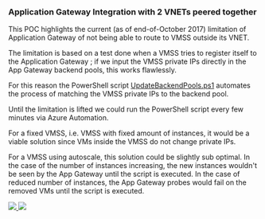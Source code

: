### Application Gateway Integration with 2 VNETs peered together ###

This POC highlights the current (as of end-of-October 2017) limitation of Application Gateway of
not being able to route to VMSS outside its VNET.

The limitation is based on a test done when a VMSS tries to register itself to the Application Gateway ;
if we input the VMSS private IPs directly in the App Gateway backend pools, this works flawlessly.

For this reason the PowerShell script [UpdateBackendPools.ps1](UpdateBackendPools.ps1) automates
the process of matching the VMSS private IPs to the backend pool.


Until the limitation is lifted we could run the PowerShell script every few minutes via
Azure Automation.

For a fixed VMSS, i.e. VMSS with fixed amount of instances, it would be a viable solution since
VMs inside the VMSS do not change private IPs.

For a VMSS using autoscale, this solution could be slightly sub optimal.  In the case of the number
of instances increasing, the new instances wouldn't be seen by the App Gateway until the script is
executed.  In the case of reduced number of instances, the App Gateway probes would fail on the removed
VMs until the script is executed.


<a href="https://portal.azure.com/#create/Microsoft.Template/uri/https%3A%2F%2Fraw.githubusercontent.com%2Fvplauzon%2Fapp-gateway%2Fmaster%2Fmulti-vnets-vmss%2Fazuredeploy.json" target="_blank">
    <img src="http://azuredeploy.net/deploybutton.png"/>
</a>
<a href="http://armviz.io/#/?load=https%3A%2F%2Fraw.githubusercontent.com%2Fvplauzon%2Fapp-gateway%2Fmaster%2Fmulti-vnets-vmss%2Fazuredeploy.json" target="_blank">
    <img src="http://armviz.io/visualizebutton.png"/>
</a>
